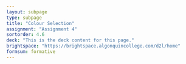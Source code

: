 ```yaml
---
layout: subpage
type: subpage
title: "Colour Selection"
assignment: "Assignment 4"
sortorder: 4.6
deck: "This is the deck content for this page."
brightspace: "https://brightspace.algonquincollege.com/d2l/home"
formsum: formative
---
```

